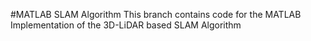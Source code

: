 #MATLAB SLAM Algorithm
This branch contains code for the MATLAB Implementation of the 3D-LiDAR based SLAM Algorithm
